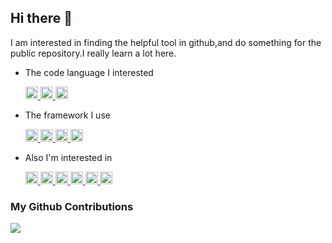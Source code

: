 ## Hi there 👋

I am interested in finding the helpful tool in github,and do something for the public repository.I really learn a lot here.

<!--
**firework-a/firework-a** is a ✨ _special_ ✨ repository because its `README.md` (this file) appears on your GitHub profile.

Here are some ideas to get you started:

- 🔭 I’m currently working on ...
- 🌱 I’m currently learning ...
- 👯 I’m looking to collaborate on ...
- 🤔 I’m looking for help with ...
- 💬 Ask me about ...
- 📫 How to reach me: ...
- 😄 Pronouns: ...
- ⚡ Fun fact: ...
-->

- The code language I interested
  <p algin="center">
    <a href="https://www.python.org/">
  	  <img alt="Python" height="20" src="https://cdn.simpleicons.org/python" />
    </a>
    <a href="https://web.developers.google.cn/javascript?hl=zh-cn">
  	  <img alt="Javascript" height="20" src="https://cdn.simpleicons.org/javascript" />
    </a>
    <a href="https://golang.google.cn/">
  	  <img alt="Golang" height="20" src="https://cdn.simpleicons.org/go" />
    </a>
  </p>

- The framework I use
  <p algin="center">
    <a href="https://cn.vuejs.org/">
  	  <img alt="Vuejs" height="20" src="https://cdn.simpleicons.org/vue.js" />
    </a>
    <a href="https://gin-gonic.com/">
  	  <img alt="Nextjs" height="20" src="https://cdn.simpleicons.org/next.js" />
    </a>
    <a href="https://gin-gonic.com/">
  	  <img alt="Gin" height="20" src="https://cdn.simpleicons.org/gin" />
    </a>
    <a href="https://fastapi.tiangolo.com/zh/">
  	  <img alt="Fastapi" height="20" src="https://cdn.simpleicons.org/fastapi" />
    </a>
  </p>

- Also I'm interested in
   <p algin="center">
    <a href="#">
  	  <img alt="Wegame" height="20" src="https://cdn.simpleicons.org/wegame" />
    </a>
    <a href="#">
  	  <img alt="Gameloft" height="20" src="https://cdn.simpleicons.org/gameloft" />
    </a>
    <a href="#">
  	  <img alt="Epic Games" height="20" src="https://cdn.simpleicons.org/epicgames" />
    </a>
    <a href="#">
  	  <img alt="Steam" height="20" src="https://cdn.simpleicons.org/steam" />
    </a>
    <a href="#">
  	  <img alt="Riot Games" height="20" src="https://cdn.simpleicons.org/riotgames" />
    </a>
     <a href="#">
  	  <img alt="Rockstar Games" height="20" src="https://cdn.simpleicons.org/rockstargames" />
    </a>
  </p>

### My Github Contributions

![](https://fastly.jsdelivr.net/gh/firework-a/firework-a/main/assets/github-contribution-grid-snake.svg)
